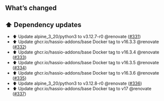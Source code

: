 ## What’s changed

## ⬆️ Dependency updates

- ⬆️ Update alpine_3_20/python3 to v3.12.7-r0 @renovate ([#331](https://github.com/hassio-addons/addon-sqlite-web/pull/331))
- ⬆️ Update ghcr.io/hassio-addons/base Docker tag to v16.3.3 @renovate ([#332](https://github.com/hassio-addons/addon-sqlite-web/pull/332))
- ⬆️ Update ghcr.io/hassio-addons/base Docker tag to v16.3.4 @renovate ([#333](https://github.com/hassio-addons/addon-sqlite-web/pull/333))
- ⬆️ Update ghcr.io/hassio-addons/base Docker tag to v16.3.5 @renovate ([#334](https://github.com/hassio-addons/addon-sqlite-web/pull/334))
- ⬆️ Update ghcr.io/hassio-addons/base Docker tag to v16.3.6 @renovate ([#335](https://github.com/hassio-addons/addon-sqlite-web/pull/335))
- ⬆️ Update alpine_3_20/python3 to v3.12.8-r0 @renovate ([#336](https://github.com/hassio-addons/addon-sqlite-web/pull/336))
- ⬆️ Update ghcr.io/hassio-addons/base Docker tag to v17 @renovate ([#337](https://github.com/hassio-addons/addon-sqlite-web/pull/337))

